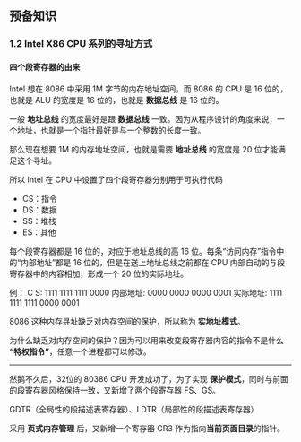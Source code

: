 ## 预备知识

### 1.2 Intel X86 CPU 系列的寻址方式

#### 四个段寄存器的由来

Intel 想在 8086 中采用 1M 字节的内存地址空间，而 8086 的 CPU 是 16 位的，也就是 ALU 的宽度是 16 位的，也就是 **数据总线** 是 16 位的。

一般 **地址总线** 的宽度最好是跟 **数据总线** 一致。因为从程序设计的角度来说，一个地址，也就是一个指针最好是与一个整数的长度一致。

那么现在想要 1M 的内存地址空间，也就是需要 **地址总线** 的宽度是 20 位才能满足这个寻址。

所以 Intel 在 CPU 中设置了四个段寄存器分别用于可执行代码

- CS：指令
- DS：数据
- SS：堆栈
- ES：其他

每个段寄存器都是 16 位的，对应于地址总线的高 16 位。每条“访问内存”指令中的“内部地址”都是 16 位的，但是在送上地址总线之前都在 CPU 内部自动的与段寄存器中的内容相加，形成一个 20 位的实际地址。

例：
C S:            1111 1111 1111 0000
内部地址:            0000 0000 0000 0001
实际地址:  1111 1111 1111 0000 0001

8086 这种内存寻址缺乏对内存空间的保护，所以称为 **实地址模式**。

为什么缺乏对内存空间的保护？因为可以用来改变段寄存器内容的指令不是什么 **“特权指令”**，任意一个进程都可以修改。

---

然鹅不久后，32位的 80386 CPU 开发成功了，为了实现 **保护模式**，同时与前面的段寄存器风格保持一致，又新增了两个段寄存器 FS、GS。

GDTR（全局性的段描述表寄存器）、LDTR（局部性的段描述表寄存器）



采用 **页式内存管理** 后，又新增一个寄存器 CR3 作为指向**当前页面目录**的指针。

